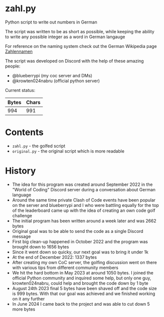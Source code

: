 # zahl.py
Python script to write out numbers in German

The script was written to be as short
as possible, while keeping the ability
to write any possible integer as a word
in German langauge

For reference on the naming system
check out the German Wikipedia page
[Zahlennamen](https://de.m.wikipedia.org/wiki/Zahlennamen)

The script was developed on Discord
with the help of these amazing people:
* @blueberrypi (my coc server and DMs)
* @krowten024nabru (official python server)

Current status:

| Bytes | Chars |
|-------|-------|
|   994 |   991 |

# Contents

* `zahl.py` - the golfed script
* `original.py` - the original script which
  is more readable

# History

* The idea for this program was created
  around September 2022 in the "World of
  Coding" Discord server during a
  conversation about German language
* Around the same time private Clash of Code
  events have been popular on the server and
  blueberrypi and I who were battling
  equally for the top of the leaderboard
  came up with the idea of creating an
  own code golf challenge
* The initial program has been written
  around a week later and was 2662 bytes
* Original goal was to be able to send the
  code as a single Discord message
* First big clean-up happened in
  October 2022 and the program was brought down
  to 1656 bytes
* Since it went down so quicky, our next goal
  was to bring it under 1k
* At the end of December 2022: 1337 bytes
* After creating my own CoC server,
  the golfing discussion went on there
  with various tips from different
  community members
* We hit the hard bottom in May 2023 at around
  1050 bytes. I joined the official Python
  community and inquired some help, but only
  one guy, krowten024nabru, could help
  and brought the code down by 1 byte
* August 24th 2023 final 5 bytes have been
  shaved off and the code size is 999 bytes.
  With that our goal was achieved and we
  finished working on it any further
* In June 2024 I came back to the project
  and was able to cut down 5 more bytes
